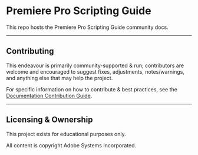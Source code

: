 # Premiere Pro Scripting Guide

This repo hosts the Premiere Pro Scripting Guide community docs.

---

## Contributing

This endeavour is primarily community-supported & run; contributors are welcome and encouraged to suggest fixes, adjustments, notes/warnings, and anything else that may help the project.

For specific information on how to contribute & best practices, see the [Documentation Contribution Guide](https://docsforadobe.dev/contributing/contribution-guide/).

---

## Licensing & Ownership

This project exists for educational purposes only.

All content is copyright Adobe Systems Incorporated.
